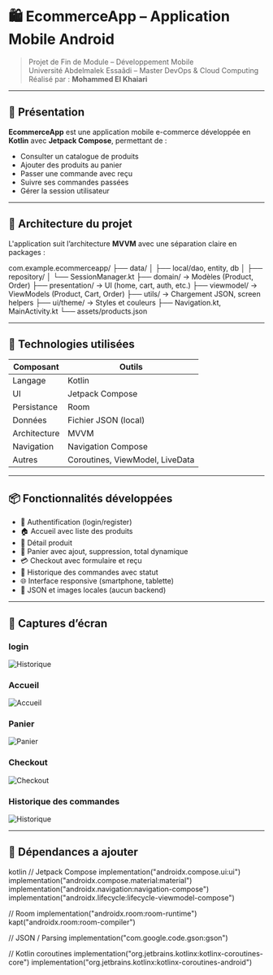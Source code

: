 # 🛍️ EcommerceApp – Application Mobile Android

> Projet de Fin de Module – Développement Mobile  
Université Abdelmalek Essaâdi – Master DevOps & Cloud Computing  
Réalisé par : **Mohammed El Khaiari**

---

## 📱 Présentation

**EcommerceApp** est une application mobile e-commerce développée en **Kotlin** avec **Jetpack Compose**, permettant de :
- Consulter un catalogue de produits
- Ajouter des produits au panier
- Passer une commande avec reçu
- Suivre ses commandes passées
- Gérer la session utilisateur

---

## 🧱 Architecture du projet

L'application suit l’architecture **MVVM** avec une séparation claire en packages :

com.example.ecommerceapp/
├── data/
│ ├── local/dao, entity, db
│ ├── repository/
│ └── SessionManager.kt
├── domain/ → Modèles (Product, Order)
├── presentation/ → UI (home, cart, auth, etc.)
├── viewmodel/ → ViewModels (Product, Cart, Order)
├── utils/ → Chargement JSON, screen helpers
├── ui/theme/ → Styles et couleurs
├── Navigation.kt, MainActivity.kt
└── assets/products.json

---

## 🔧 Technologies utilisées

| Composant         | Outils                     |
|------------------|---------------------------|
| Langage          | Kotlin                    |
| UI               | Jetpack Compose           |
| Persistance      | Room                      |
| Données          | Fichier JSON (local)      |
| Architecture     | MVVM                      |
| Navigation       | Navigation Compose        |
| Autres           | Coroutines, ViewModel, LiveData

---

## 📦 Fonctionnalités développées

- 🔐 Authentification (login/register)
- 🏠 Accueil avec liste des produits
- 📄 Détail produit
- 🧺 Panier avec ajout, suppression, total dynamique
- 💳 Checkout avec formulaire et reçu
- 📜 Historique des commandes avec statut
- 🌐 Interface responsive (smartphone, tablette)
- 📁 JSON et images locales (aucun backend)

---

## 📸 Captures d’écran

### login
![Historique](screenshots/login_screen.png)

### Accueil
![Accueil](screenshots/home_screen.png)

### Panier
![Panier](screenshots/cart_screen.png)

### Checkout
![Checkout](screenshots/checkout_screen.png)

### Historique des commandes
![Historique](screenshots/order_history_screen.png)



---
## 🧪 Dépendances a ajouter 

kotlin
// Jetpack Compose
implementation("androidx.compose.ui:ui")
implementation("androidx.compose.material:material")
implementation("androidx.navigation:navigation-compose")
implementation("androidx.lifecycle:lifecycle-viewmodel-compose")

// Room
implementation("androidx.room:room-runtime")
kapt("androidx.room:room-compiler")

// JSON / Parsing
implementation("com.google.code.gson:gson")

// Kotlin coroutines
implementation("org.jetbrains.kotlinx:kotlinx-coroutines-core")
implementation("org.jetbrains.kotlinx:kotlinx-coroutines-android")

